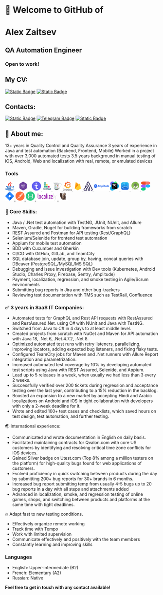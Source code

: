 # 👋 Welcome to GitHub of
# Alex Zaitsev 
## QA Automation Engineer
### Open to work!
## My CV:
[![Static Badge](https://img.shields.io/badge/MY%20CV-white?logo=googledocs&logoColor=white&labelColor=%234285F4&color=%234285F4)](https://docs.google.com/document/d/1kLSm4q4Pk0F1hFKIs8zz0M_lytj9wct5/edit?usp=drive_link&ouid=113363592554695937389&rtpof=true&sd=true)
[![Static Badge](https://img.shields.io/badge/%D0%A0%D0%B5%D0%B7%D1%8E%D0%BC%D0%B5%20%D0%BD%D0%B0%20%D1%80%D1%83%D1%81%D1%81%D0%BA%D0%BE%D0%BC-white?logo=googledocs&logoColor=white&labelColor=%234285F4&color=%234285F4)](https://docs.google.com/document/d/1ZkXcFj3hWYBY9PmR5lKnHVq5m7YDrUNF/edit?usp=drive_link&ouid=113363592554695937389&rtpof=true&sd=true)
## Contacts:
[![Static Badge](https://img.shields.io/badge/-white?logo=linkedin&logoColor=white&label=alex-zaitsev-qa&labelColor=%230A66C2&color=%230A66C2)](https://www.linkedin.com/in/alex-zaitsev-qa/)
[![Telegram Badge](https://img.shields.io/badge/-Telegram-0088cc?style=flat-square&logo=Telegram&logoColor=white)](https://t.me/Zalex86_QA)
[![Static Badge](https://img.shields.io/badge/a.zaitsev.qa%40gmail.com-white?logo=gmail&logoColor=white&labelColor=%23EA4335&color=%23EA4335)](mailto:a.zaitsev.qa@gmail.com)
## 🔎 About me:
13+ years in Quality Control and Quality Assurance
3 years of experience in Java and test automation (Backend, Frontend, Mobile)
Worked in a project with over 3,000 automated tests
3.5 years background in manual testing of iOS, Android, Web and localization with real, remote, or emulated devices
### Tools

<p>
<a href="https://java.com/">
<img height="30" src="/icons/Java_(6).png" width="30" alt="Java"/>
</a>
<a href="https://dotnet.microsoft.com/en-us/">
  <img height="30" src="/icons/dotnet.png" width="50" alt=".Net"/>
</a>
<a href="https://testit.software/">
<img src="/icons/TestIT.png" alt="TestIT" width="30" height="30" />
</a>
<a href="https://www.gurock.com/testrail">
<img src="/icons/TestRail.png" alt="TestRail" width="30" height="30" />
</a>
<a href="https://www.charlesproxy.com/">
<img src="/icons/Charles.png" alt="Charles" width="30" height="30" />
</a>
<a href="https://grafana.com/">
<img src="/icons/Grafana.png" alt="Grafana" width="30" height="30" />
</a>
<a href="https://firebase.google.com/">
<img src="/icons/Firebase.png" alt="Firebase" width="30" height="30" /> 
</a>
<a href="https://sentry.io/welcome/">
<img src="/icons/Sentry.png" alt="Sentry" width="30" height="30" />
</a>
<a href="https://amplitude.com/">
<img src="/icons/Amplitude.png" alt="Sentry" width="50" height="30" />
</a>
<a href="https://www.jetbrains.com/teamcity/">
<img src="/icons/TeamCity.png" alt="Teamcity" width="30" height="30" />
</a>
<a href="https://developer.apple.com/testflight/">
<img src="/icons/Testflight.png" alt="Testflight" width="30" height="30" />
</a>
<a href="https://developer.android.com/studio">
<img src="/icons/Android%20Studio.png" alt="Android Studio" width="30" height="30" />
</a>
<a href="https://figma.com">
<img src="/icons/Figma.svg" alt="Figma" width="30" height="30" /> 
</a>
<a href="https://www.atlassian.com/software/jira">
<img src="/icons/Jira.png" alt="Jira" width="30" height="30" />
</a>
<a href="https://www.postman.com/">
<img src="/icons/Postman.png" alt="Postman" width="30" height="30" />
</a>
<a href="https://swagger.io/">
<img src="/icons/swagger.png" alt="Swagger" width="30" height="30" />
</a>
<a href="https://localizely.com/">
<img src="/icons/localizely.png" alt="Localizely" width="70" height="30" />
</a>
<a href="https://dbeaver.io/">
<img src="/icons/DBeaver.png" alt="DBeaver" width="30" height="30" />
</a>
</p>

### 💪 Core Skills:
- Java / .Net test automation with TestNG, JUnit, NUnit, and Allure 
- Maven, Gradle, Nuget for building frameworks from scratch
- REST Assured and Postman for API testing (Rest/GraphQL)
- Selenium/Selenide for frontend test automation 
- Appium for mobile test automation 
- BDD with Cucumber and Gherkin 
- CI/CD with GitHub, GitLab, and TeamCity 
- SQL database join, update, group by, having, concat queries with DBeaver (PostgreSQL,/MySQL/MS SQL)
- Debugging and issue investigation with Dev tools (Kubernetes, Android Studio, Charles Proxy, Firebase, Sentry, Amplitude) 
- Payment, localization, regression, and smoke testing in Agile/Scrum environments 
- Submitting bug reports in Jira and other bug-trackers 
- Reviewing test documentation with TMS such as TestRail, Confluence

### ✅ 3 years in SaaS IT Companies:
- Automated tests for GraphQL and Rest API requests with RestAssured and RestAssured.Net. using C# with NUnit and Java with TestNG.
- Switched from Java to C# in 4 days to at least middle level.
- Created projects from scratch with NuGet and Maven for API automation with Java 18, .Net 6, .Net.4.7.2, .Net 8.
- Optimized automated test runs with retry listeners, parallelizing, improving locators, adding expected bug listeners, and fixing flaky tests.
- Configured TeamCity jobs for Maven and .Net runners with Allure Report integration and parametrization.
- Increased automated test coverage by 10% by developing automated test scripts using Java with REST Assured, Selenide, and Appium.
- Lead up to 5 releases in a week, when usually we had less than 3 every 2 weeks.
- Successfully verified over 200 tickets during regression and acceptance testing over the last year, contributing to a 15% reduction in the backlog.
- Boosted an expansion to a new market by accepting Hindi and Arabic localizations on Android and iOS in tight collaboration with developers with only a 2-week deadline for it.
- Wrote and edited 100+ test cases and checklists, which saved hours on test design, test automation, and further testing.

🌏 International experience:
- Communicated and wrote documentation in English on daily basis.
- Facilitated maintaining contracts for Qvalon.com with core US customers by identifying and resolving critical time zone conflicts for IOS devices.
- Gained Silver badge on Utest.com (Top 8% among a million testers on the platform) for high-quality bugs found for web applications of customers.
- Evolved proficiency in quick switching between products during the day by submitting 200+ bug reports for 30+ brands in 6 months.
- Increased bug report submitting temp from usually 4-5 bugs up to 20 bug reports in a day with all steps and attachments added
- Advanced in localization, smoke, and regression testing of online games, shops, and switching between products and platforms at the same time with tight deadlines.

🔥 Adapt fast to new testing conditions. 
- Effectively organize remote working
- Track time with Tempo 
- Work with limited supervision 
- Communicate effectively and positively with the team members 
- Constantly learning and improving skills
### Languages
- English: Upper-intermediate (B2)
- French: Elementary (A2)
- Russian: Native

**Feel free to get in touch with any contact available!**

<!--
**zalex86/zalex86** is a ✨ _special_ ✨ repository because its `README.md` (this file) appears on your GitHub profile.

Here are some ideas to get you started:

- 🔭 I’m currently working on ...
- 🌱 I’m currently learning ...
- 👯 I’m looking to collaborate on ...
- 🤔 I’m looking for help with ...
- 💬 Ask me about ...
- 📫 How to reach me: ...
- 😄 Pronouns: ...
- ⚡ Fun fact: ...
-->
